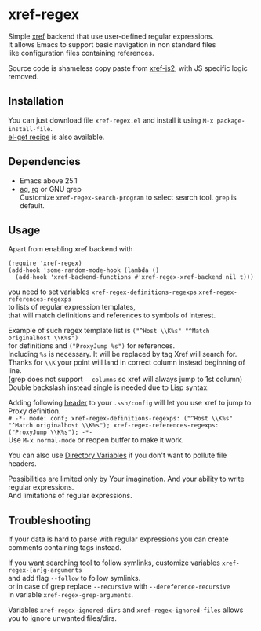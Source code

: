 # xref-regex

Simple [xref](https://www.gnu.org/software/emacs/manual/html_node/emacs/Xref.html) backend that use user-defined regular expressions.  
It allows Emacs to support basic navigation in non standard files  
like configuration files containing references.  

Source code is shameless copy paste from [xref-js2](https://github.com/js-emacs/xref-js2/), with JS specific logic removed.  

## Installation

You can just download file `xref-regex.el` and install it using `M-x package-install-file`.  
[el-get recipe](https://github.com/dimitri/el-get/pull/2910/files) is also available.  

## Dependencies

- Emacs above 25.1
- [ag](http://geoff.greer.fm/ag/), [rg](https://github.com/BurntSushi/ripgrep) or GNU grep  
  Customize `xref-regex-search-program` to select search tool.  `grep` is default.  

## Usage

Apart from enabling xref backend with  
```
(require 'xref-regex)
(add-hook 'some-random-mode-hook (lambda ()
  (add-hook 'xref-backend-functions #'xref-regex-xref-backend nil t)))
```
you need to set variables `xref-regex-definitions-regexps` `xref-regex-references-regexps`  
to lists of regular expression templates,  
that will match definitions and references to symbols of interest.  

Example of such regex template list is `("^Host \\K%s" "^Match originalhost \\K%s")`  
for definitions and `("ProxyJump %s")` for references.  
Including `%s` is necessary.  It will be replaced by tag Xref will search for.  
Thanks for `\\K` your point will land in correct column instead beginning of line.  
(grep does not support `--columns` so xref will always jump to 1st column)  
Double backslash instead single is needed due to Lisp syntax.  

Adding following [header](https://www.gnu.org/software/emacs/manual/html_node/emacs/Specifying-File-Variables.html) to your `.ssh/config` will let you use xref to jump to Proxy definition.  
`# -*- mode: conf; xref-regex-definitions-regexps: ("^Host \\K%s" "^Match originalhost \\K%s"); xref-regex-references-regexps: ("ProxyJump \\K%s"); -*-`  
Use `M-x normal-mode` or reopen buffer to make it work.  

You can also use [Directory Variables](https://www.gnu.org/software/emacs/manual/html_node/emacs/Directory-Variables.html) if you don't want to pollute file headers.  

Possibilities are limited only by Your imagination.  And your ability to write regular expressions.  
And limitations of regular expressions.

## Troubleshooting

If your data is hard to parse with regular expressions you can create comments containing tags instead.  

If you want searching tool to follow symlinks, customize variables `xref-regex-[ar]g-arguments`  
and add flag `--follow` to follow symlinks.  
or in case of grep replace `--recursive` with `--dereference-recursive`  
in variable `xref-regex-grep-arguments`.  

Variables `xref-regex-ignored-dirs` and `xref-regex-ignored-files` allows you to ignore unwanted files/dirs.  
